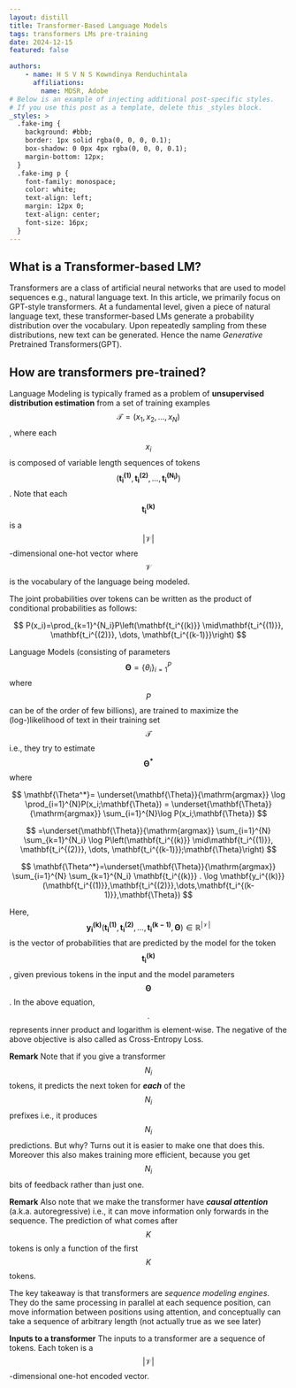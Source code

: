 ```yaml
---
layout: distill
title: Transformer-Based Language Models
tags: transformers LMs pre-training
date: 2024-12-15
featured: false

authors:
    - name: H S V N S Kowndinya Renduchintala
      affiliations:
        name: MDSR, Adobe
# Below is an example of injecting additional post-specific styles.
# If you use this post as a template, delete this _styles block.
_styles: >
  .fake-img {
    background: #bbb;
    border: 1px solid rgba(0, 0, 0, 0.1);
    box-shadow: 0 0px 4px rgba(0, 0, 0, 0.1);
    margin-bottom: 12px;
  }
  .fake-img p {
    font-family: monospace;
    color: white;
    text-align: left;
    margin: 12px 0;
    text-align: center;
    font-size: 16px;
  }
---
```


## What is a Transformer-based LM?

Transformers are a class of artificial neural networks that are used to model sequences e.g., natural language text. In this article, we primarily focus on GPT-style transformers. At a fundamental level, given a piece of natural language text, these transformer-based LMs generate a probability distribution over the vocabulary. Upon repeatedly sampling from these distributions, new text can be generated. Hence the name *Generative* Pretrained Transformers(GPT). 

## How are transformers pre-trained?

Language Modeling is typically framed as a problem of **unsupervised distribution estimation** from a set of training examples $$ \mathcal{T}=(x_1, x_2, \dots, x_N) $$, where each $$ x_i $$ is composed of variable length sequences of tokens $$ (\mathbf{t_{i}^{(1)}}, \mathbf{t_{i}^{(2)}}, \dots ,\mathbf{t_{i}^{(N_i)}}) $$. Note that each $$ \mathbf{t_i^{(k)}} $$ is a $$ \lvert\mathcal{V}\rvert $$-dimensional one-hot vector where $$ \mathcal{V} $$ is the vocabulary of the language being modeled.

The joint probabilities over tokens can be written as the product of conditional probabilities as follows:

$$
    P(x_i)=\prod_{k=1}^{N_i}P\left(\mathbf{t_i^{(k)}} \mid\mathbf{t_i^{(1)}}, \mathbf{t_i^{(2)}}, \dots, \mathbf{t_i^{(k-1)}}\right)
$$

Language Models (consisting of parameters $$ \mathbf{\Theta}=\{\theta_i\}_{i=1}^{P} $$ where $$P$$ can be of the order of few billions), are trained to maximize the (log-)likelihood of text in their training set $$ \mathcal{T} $$ i.e., they try to estimate $$ \mathbf{\Theta^*} $$ where

$$
    \mathbf{\Theta^*}= \underset{\mathbf{\Theta}}{\mathrm{argmax}} \log \prod_{i=1}^{N}P(x_i;\mathbf{\Theta}) 
    = \underset{\mathbf{\Theta}}{\mathrm{argmax}}  \sum_{i=1}^{N}\log P(x_i;\mathbf{\Theta}) 
$$

$$
    =\underset{\mathbf{\Theta}}{\mathrm{argmax}} 
    \sum_{i=1}^{N} \sum_{k=1}^{N_i} \log P\left(\mathbf{t_i^{(k)}} \mid\mathbf{t_i^{(1)}}, \mathbf{t_i^{(2)}}, \dots, \mathbf{t_i^{(k-1)}};\mathbf{\Theta}\right)
$$

$$
    \mathbf{\Theta^*}=\underset{\mathbf{\Theta}}{\mathrm{argmax}} 
    \sum_{i=1}^{N} \sum_{k=1}^{N_i} \mathbf{t_i^{(k)}} . \log \mathbf{y_i^{(k)}}(\mathbf{t_i^{(1)}},\mathbf{t_i^{(2)}},\dots,\mathbf{t_i^{(k-1)}},\mathbf{\Theta})
$$

Here, $$ \mathbf{y_i^{(k)}}\left(\mathbf{t_i^{(1)}},\mathbf{t_i^{(2)}},\dots,\mathbf{t_i^{(k-1)}},\mathbf{\Theta}\right) \in \mathbb{R}^{\lvert\mathcal{V}\rvert} $$ is the vector of probabilities that are predicted by the model for the token $$ \mathbf{t_i^{(k)}} $$, given previous tokens in the input and the model parameters $$ \mathbf{\Theta} $$. In the above equation, $$ . $$ represents inner product and logarithm is element-wise. The negative of the above objective is also called as Cross-Entropy Loss.

**Remark** Note that if you give a transformer $$N_i$$ tokens, it predicts the next token for ***each*** of the $$N_i$$ prefixes i.e., it produces $$N_i$$ predictions. But why? Turns out it is easier to make one that does this. Moreover this also makes training more efficient, because you get $$N_i$$ bits of feedback rather than just one.

**Remark** Also note that we make the transformer have ***causal attention*** (a.k.a. autoregressive) i.e., it can move information only forwards in the sequence. The prediction of what comes after $$K$$ tokens is only a function of the first $$K$$ tokens. 

The key takeaway is that transformers are *sequence modeling engines*. They do the same processing in parallel at each sequence position, can move information between positions using attention, and conceptually can take a sequence of arbitrary length (not actually true as we see later)

**Inputs to a transformer** The inputs to a transformer are a sequence of tokens. Each token is a $$\lvert\mathcal{V}\rvert$$-dimensional one-hot encoded vector.